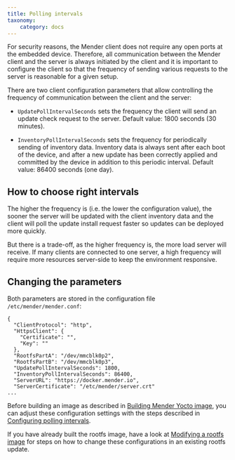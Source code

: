 ```yaml
---
title: Polling intervals
taxonomy:
    category: docs
---
```


For security reasons, the Mender client does not require any open ports at the embedded device.
Therefore, all communication between the Mender client and the server is always initiated by the client and
it is important to configure the client so that the frequency of sending various requests to the server is
reasonable for a given setup.

There are two client configuration parameters that allow controlling the frequency of communication between
the client and the server:

* `UpdatePollIntervalSeconds` sets the frequency the client will send an update check request to the server.
Default value: 1800 seconds (30 minutes).

* `InventoryPollIntervalSeconds` sets the frequency for periodically sending of inventory data.
Inventory data is always sent after each boot of the device, and after a new update has been
correctly applied and committed by the device in addition to this periodic interval.
Default value: 86400 seconds (one day). 

## How to choose right intervals

The higher the frequency is (i.e. the lower the configuration value), the sooner the server will
be updated with the client inventory data and the client will poll the update install request faster
so updates can be deployed more quickly.

But there is a trade-off, as the higher frequency is, the more load server will receive.
If many clients are connected to one server, a high frequency
will require more resources server-side to keep the environment responsive.


## Changing the parameters

Both parameters are stored in the configuration file `/etc/mender/mender.conf`:

```
{
  "ClientProtocol": "http",
  "HttpsClient": {
    "Certificate": "",
    "Key": ""
  },
  "RootfsPartA": "/dev/mmcblk0p2",
  "RootfsPartB": "/dev/mmcblk0p3",
  "UpdatePollIntervalSeconds": 1800,
  "InventoryPollIntervalSeconds": 86400,
  "ServerURL": "https://docker.mender.io",
  "ServerCertificate": "/etc/mender/server.crt"
...
```

Before building an image as described in [Building Mender Yocto image](../../Artifacts/Building-Mender-Yocto-image),
you can adjust these configuration settings with the steps described in
[Configuring polling intervals](../../Artifacts/Build-customizations#configuring-polling-intervals).

If you have already built the rootfs image, have a look at
[Modifying a rootfs image](../../Artifacts/Modifying-a-rootfs-image) for steps on how
to change these configurations in an existing rootfs update.
